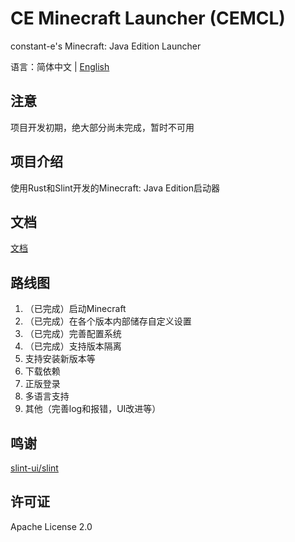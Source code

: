 # CE Minecraft Launcher (CEMCL)
constant-e's Minecraft: Java Edition Launcher

语言：简体中文 | [English](README_EN.md)

## 注意
项目开发初期，绝大部分尚未完成，暂时不可用

## 项目介绍
使用Rust和Slint开发的Minecraft: Java Edition启动器

## 文档
[文档](https://constant-e.github.io/CEMCL/docs)

## 路线图
1. （已完成）启动Minecraft
2. （已完成）在各个版本内部储存自定义设置
3. （已完成）完善配置系统
4. （已完成）支持版本隔离
5. 支持安装新版本等
6. 下载依赖
7. 正版登录
8. 多语言支持
9. 其他（完善log和报错，UI改进等）

## 鸣谢
[slint-ui/slint](https://github.com/slint-ui/slint)

## 许可证
Apache License 2.0
